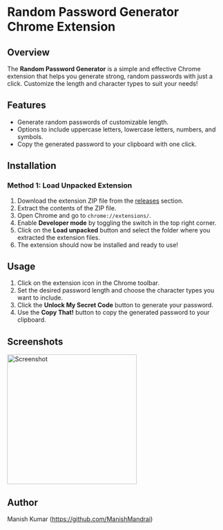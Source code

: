 # Random Password Generator Chrome Extension

## Overview

The **Random Password Generator** is a simple and effective Chrome extension that helps you generate strong, random passwords with just a click. Customize the length and character types to suit your needs!

## Features

- Generate random passwords of customizable length.
- Options to include uppercase letters, lowercase letters, numbers, and symbols.
- Copy the generated password to your clipboard with one click.

## Installation

### Method 1: Load Unpacked Extension

1. Download the extension ZIP file from the [releases](https://github.com/yourusername/your-repo/releases) section.
2. Extract the contents of the ZIP file.
3. Open Chrome and go to `chrome://extensions/`.
4. Enable **Developer mode** by toggling the switch in the top right corner.
5. Click on the **Load unpacked** button and select the folder where you extracted the extension files.
6. The extension should now be installed and ready to use!

## Usage

1. Click on the extension icon in the Chrome toolbar.
2. Set the desired password length and choose the character types you want to include.
3. Click the **Unlock My Secret Code** button to generate your password.
4. Use the **Copy That!** button to copy the generated password to your clipboard.

## Screenshots
<img src="https://github.com/user-attachments/assets/24403a2a-7e66-4457-8b46-19aacb49ed96" alt="Screenshot" width="300" />

## Author

Manish Kumar (https://github.com/ManishMandrai)
